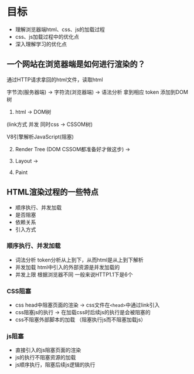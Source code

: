 # 目标

* 理解浏览器端html、css、js的加载过程
* css、js加载过程中的优化点
* 深入理解学习的优化点

## 一个网站在浏览器端是如何进行渲染的？

通过HTTP请求拿回的html文件，读取html

字节流(服务器端) -> 字符流(浏览器端) -> 语法分析 拿到相应 token 添加到DOM树

1. html -> DOM树  

(link方式 并发 同时css -> CSSOM树) 

V8引擎解析JavaScript(阻塞)

2. Render Tree (DOM CSSOM都准备好才做这步) -> 

3. Layout -> 

4. Paint

## HTML渲染过程的一些特点

* 顺序执行、并发加载
* 是否阻塞
* 依赖关系
* 引入方式

### 顺序执行、并发加载

* 词法分析  token分析从上到下，从而html是从上到下解析
* 并发加载  html中引入的外部资源是并发加载的
* 并发上限  根据浏览器不同 一般来说HTTP1.1下是6个

### CSS阻塞

* css head中阻塞页面的渲染  -> css文件在`<head>`中通过link引入
* css阻塞js的执行 ->  在加载css时后续js的执行是会被阻塞的
* css不阻塞外部脚本的加载 （阻塞执行js而不阻塞加载js）

### js阻塞

* 直接引入的js阻塞页面的渲染
* js的执行不阻塞资源的加载
* js顺序执行，阻塞后续js逻辑的执行

